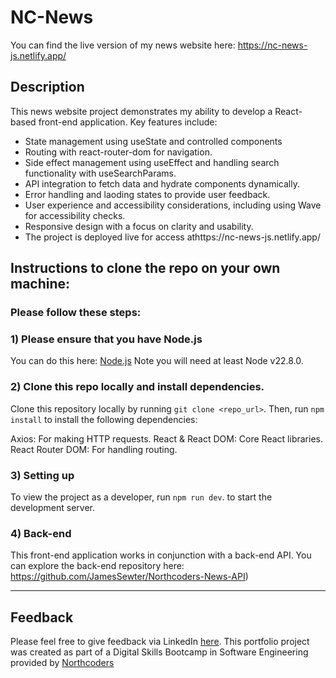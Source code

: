 # NC-News

You can find the live version of my news website here: https://nc-news-js.netlify.app/

## Description
This news website project demonstrates my ability to develop a React-based front-end application. Key features include:

- State management using useState and controlled components
- Routing with react-router-dom for navigation.
- Side effect management using useEffect and handling search functionality with useSearchParams.
- API integration to fetch data and hydrate components dynamically.
- Error handling and laoding states to provide user feedback.
- User experience and accessibility considerations, including using Wave for accessibility checks.
- Responsive design with a focus on clarity and usability.
- The project is deployed live for access athttps://nc-news-js.netlify.app/

## Instructions to clone the repo on your own machine:
### Please follow these steps: 

### 1) Please ensure that you have Node.js
You can do this here: [Node.js](https://docs.npmjs.com/downloading-and-installing-node-js-and-npm) Note you will need at least Node v22.8.0.
 
### 2) Clone this repo locally and install dependencies.
Clone this repository locally by running `git clone <repo_url>`. Then, run `npm install` to install the following dependencies:

Axios: For making HTTP requests.
React & React DOM: Core React libraries.
React Router DOM: For handling routing.

### 3) Setting up 
To view the project as a developer, run `npm run dev`.  to start the development server. 

### 4) Back-end
This front-end application works in conjunction with a back-end API. You can explore the back-end repository here: https://github.com/JamesSewter/Northcoders-News-API)  

--- 
## Feedback
Please feel free to give feedback via LinkedIn [here](https://www.linkedin.com/in/james-sewter/).
This portfolio project was created as part of a Digital Skills Bootcamp in Software Engineering provided by [Northcoders](https://northcoders.com/)
